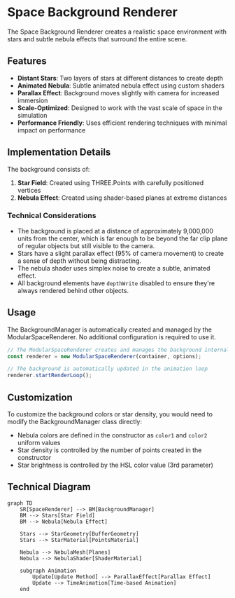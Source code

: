 # Space Background Renderer

The Space Background Renderer creates a realistic space environment with stars and subtle nebula effects that surround the entire scene.

## Features

- **Distant Stars**: Two layers of stars at different distances to create depth
- **Animated Nebula**: Subtle animated nebula effect using custom shaders
- **Parallax Effect**: Background moves slightly with camera for increased immersion
- **Scale-Optimized**: Designed to work with the vast scale of space in the simulation
- **Performance Friendly**: Uses efficient rendering techniques with minimal impact on performance

## Implementation Details

The background consists of:

1. **Star Field**: Created using THREE.Points with carefully positioned vertices
2. **Nebula Effect**: Created using shader-based planes at extreme distances

### Technical Considerations

- The background is placed at a distance of approximately 9,000,000 units from the center, which is far enough to be beyond the far clip plane of regular objects but still visible to the camera.
- Stars have a slight parallax effect (95% of camera movement) to create a sense of depth without being distracting.
- The nebula shader uses simplex noise to create a subtle, animated effect.
- All background elements have `depthWrite` disabled to ensure they're always rendered behind other objects.

## Usage

The BackgroundManager is automatically created and managed by the ModularSpaceRenderer. No additional configuration is required to use it.

```typescript
// The ModularSpaceRenderer creates and manages the background internally
const renderer = new ModularSpaceRenderer(container, options);

// The background is automatically updated in the animation loop
renderer.startRenderLoop();
```

## Customization

To customize the background colors or star density, you would need to modify the BackgroundManager class directly:

- Nebula colors are defined in the constructor as `color1` and `color2` uniform values
- Star density is controlled by the number of points created in the constructor
- Star brightness is controlled by the HSL color value (3rd parameter)

## Technical Diagram

```mermaid
graph TD
    SR[SpaceRenderer] --> BM[BackgroundManager]
    BM --> Stars[Star Field]
    BM --> Nebula[Nebula Effect]
    
    Stars --> StarGeometry[BufferGeometry]
    Stars --> StarMaterial[PointsMaterial]
    
    Nebula --> NebulaMesh[Planes]
    Nebula --> NebulaShader[ShaderMaterial]
    
    subgraph Animation
        Update[Update Method] --> ParallaxEffect[Parallax Effect]
        Update --> TimeAnimation[Time-based Animation]
    end
``` 